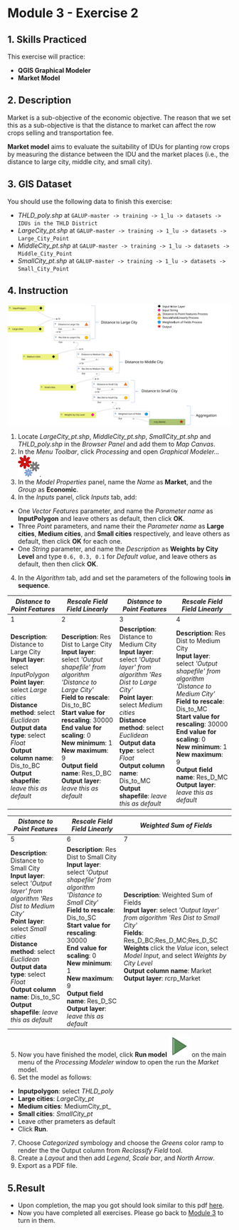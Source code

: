 # Module 3 - Exercise 2

## 1. Skills Practiced

This exercise will practice:

- **QGIS Graphical Modeler**
- **Market Model**

## 2. Description

Market is a sub-objective of the economic objective. The reason that we set this as a sub-objective is that the distance to market can affect the row crops selling and transportation fee.

**Market model** aims to evaluate the suitability of IDUs for planting row crops by measuring the distance between the IDU and the market places (i.e., the distance to large city, middle city, and small city).

## 3. GIS Dataset

You should use the following data to finish this exercise:
- _THLD\_poly.shp_ at
`GALUP-master -> training -> 1_lu -> datasets -> IDUs in the THLD District`
- _LargeCity\_pt.shp_ at
`GALUP-master -> training -> 1_lu -> datasets -> Large_City_Point`
- _MiddleCity\_pt.shp_ at
`GALUP-master -> training -> 1_lu -> datasets -> Middle_City_Point`
- _SmallCity\_pt.shp_ at
`GALUP-master -> training -> 1_lu -> datasets -> Small_City_Point`

## 4. Instruction

![marketmodelmap](../../../images/Model%20Map/Market.svg)

1. Locate _LargeCity\_pt.shp_, _MiddleCity\_pt.shp_, _SmallCity\_pt.shp_ and _THLD\_poly.shp_ in the _Browser Panel_ and add them to _Map Canvas_.
2. In the _Menu Toolbar_, click _Processing_ and open _Graphical Modeler..._ ![gm](../../../images/processingModel.svg).
3. In the _Model Properties_ panel, name the _Name_ as **Market**, and the _Group_ as **Economic**.
4. In the _Inputs_ panel, click _Inputs_ tab, add:

- One _Vector Features_ parameter, and name the _Parameter name_ as **InputPolygon** and leave others as default, then click **OK**.
- Three _Point_ parameters, and name their the _Parameter name_ as **Large cities**, **Medium cities**, and **Small cities** respectively, and leave others as default, then click **OK** for each one.
- One _String_ parameter, and name the _Description_ as **Weights by City Level** and type `0.6, 0.3, 0.1` for _Default value_, and leave others as default, then then click **OK**.

4. In the _Algorithm_ tab, add and set the parameters of the following tools **in sequence**.

|_Distance to Point Features_|_Rescale Field Field Linearly_|_Distance to Point Features_|_Rescale Field Field Linearly_|
|------------------------|---------------------|------------------------------------|------------------------|
| 1 | 2 | 3 | 4|
|**Description**: Distance to Large City <br> **Input layer**: select _InputPolygon_ <br> **Point layer**: select _Large cities_ <br> **Distance method**: select _Euclidean_ <br> **Output data type**: select _Float_ <br> **Output column name**: Dis_to_BC <br> **Output shapefile**: _leave this as default_ |**Description**: Res Dist to Large City <br> **Input layer**: select _'Output shapefile' from algorithm 'Distance to Large City'_ <br> **Field to rescale**: Dis_to_BC <br> **Start value for rescaling**: 30000 <br> **End value for scaling**: 0 <br> **New minimum**: 1 <br> **New maximum**: 9 <br> **Output field name**: Res_D_BC <br> **Output layer**: _leave this as default_|**Description**: Distance to Medium City <br> **Input layer**: select _'Output layer' from algorithm 'Res Dist to Large City'_ <br> **Point layer**: select _Medium cities_ <br> **Distance method**: select _Euclidean_ <br> **Output data type**: select _Float_ <br> **Output column name**: Dis_to_MC <br> **Output shapefile**: _leave this as default_ |**Description**: Res Dist to Medium City <br> **Input layer**: select _'Output shapefile' from algorithm 'Distance to Medium City'_ <br> **Field to rescale**: Dis_to_MC <br> **Start value for rescaling**: 30000 <br> **End value for scaling**: 0 <br> **New minimum**: 1 <br> **New maximum**: 9 <br> **Output field name**: Res_D_MC <br> **Output layer**: _leave this as default_|

|_Distance to Point Features_|_Rescale Field Field Linearly_ |_Weighted Sum of Fields_|
|-----------------------|------------------|------------------|
| 5 | 6 | 7 |
|**Description**: Distance to Small City <br> **Input layer**: select _'Output layer' from algorithm 'Res Dist to Medium City'_ <br> **Point layer**: select _Small cities_ <br> **Distance method**: select _Euclidean_ <br> **Output data type**: select _Float_ <br> **Output column name**: Dis_to_SC <br> **Output shapefile**: _leave this as default_  |**Description**: Res Dist to Small City <br> **Input layer**: select _'Output shapefile' from algorithm 'Distance to Small City'_ <br> **Field to rescale**: Dis_to_SC <br> **Start value for rescaling**: 30000 <br> **End value for scaling**: 0 <br> **New minimum**: 1 <br> **New maximum**: 9 <br> **Output field name**: Res_D_SC <br> **Output layer**: _leave this as default_|**Description**: Weighted Sum of Fields <br> **Input layer**: select _'Output layer' from algorithm 'Res Dist to Small City'_ <br> **Fields**: Res_D_BC;Res_D_MC;Res_D_SC <br> **Weights** click the _Value_ icon, select _Model Input_, and select _Weights by City Level_ <br> **Output column name**: Market <br> **Output layer**: rcrp_Market |

5. Now you have finished the model, click **Run model** ![st](../../../images/mActionStart.svg) on the main menu of the _Processing Modeler_ window to open the run the _Market_ model.
6. Set the model as follows:

- **Inputpolygon**: select _THLD\_poly_
- **Large cities**: _LargeCity\_pt_
- **Medium cities**: MediumCity\_pt_
- **Small cities**: _SmallCity\_pt_
- Leave other prameters as default
- Click **Run**.

7.  Choose _Categorized_ symbology and choose the _Greens_ color ramp to
render the the Output column from _Reclassify Field_ tool.
8. Create a _Layout_ and then add _Legend_, _Scale bar_, and _North Arrow_.
9. Export as a PDF file.

## 5.Result

- Upon completion, the map you got should look similar to this pdf
  [here](../pdf_maps/rcrp_Market.pdf).
- Now you have completed all exercises. Please go back to
  [Module 3](https://github.com/SERVIR-WA/GALUP/blob/master/training/1_lu/modules/module3.md#4-exercises-and-post-training-survey) to turn in them.

